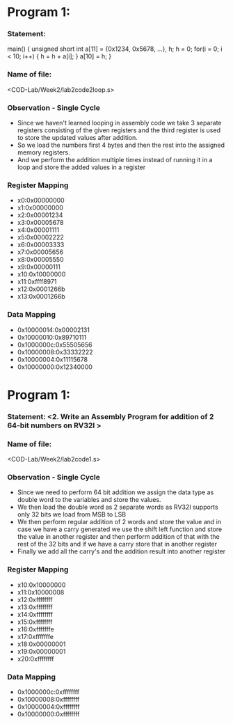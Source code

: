# Program 1: 
### Statement: <Write an Assembly Program for the following C code:>
main() {
	unsigned short int a[11] = {0x1234, 0x5678, ...}, h;
	h = 0;
	for(i = 0; i < 10; i++)
	{
		h = h + a[i];
	}
	a[10] = h;
}

### Name of file:
<COD-Lab/Week2/lab2code2loop.s>

### Observation - Single Cycle
-  Since we haven't learned looping in assembly code we take 3 separate registers consisting of the given registers and the third register is used to store the updated values after addition.
- So we load the numbers first 4 bytes and then the rest into the assigned memory registers.
- And we perform the addition multiple times instead of running it in a loop and store the added values in a register
 
### Register Mapping
- x0:0x00000000
- x1:0x00000000
- x2:0x00001234
- x3:0x00005678
- x4:0x00001111
- x5:0x00002222
- x6:0x00003333
- x7:0x00005656
- x8:0x00005550
- x9:0x00000111
- x10:0x10000000
- x11:0xffff8971
- x12:0x0001266b
- x13:0x0001266b

### Data Mapping
- 0x10000014:0x00002131
- 0x10000010:0x89710111
- 0x1000000c:0x55505656
- 0x10000008:0x33332222
- 0x10000004:0x11115678
- 0x10000000:0x12340000


# Program 1: 
### Statement: <2. Write an Assembly Program for addition of 2 64-bit numbers on RV32I >

### Name of file:
<COD-Lab/Week2/lab2code1.s>

### Observation - Single Cycle
-  Since we need to perform 64 bit addition we assign the data type as double word to the variables and store the values.
- We then load the double word as 2 separate words as RV32I supports only 32 bits we load from MSB to LSB
- We then perform regular addition of 2 words and store the value and in case we have a carry generated we use the shift left function and store the value in another register and then perform addition of that with the rest of the 32 bits and if we have a carry store that in another register
- Finally we add all the carry's and the addition result into another register
 
### Register Mapping
- x10:0x10000000
- x11:0x10000008
- x12:0xffffffff
- x13:0xffffffff
- x14:0xffffffff
- x15:0xffffffff
- x16:0xfffffffe
- x17:0xfffffffe
- x18:0x00000001
- x19:0x00000001
- x20:0xffffffff



### Data Mapping
- 0x1000000c:0xffffffff
- 0x10000008:0xffffffff
- 0x10000004:0xffffffff
- 0x10000000:0xffffffff
